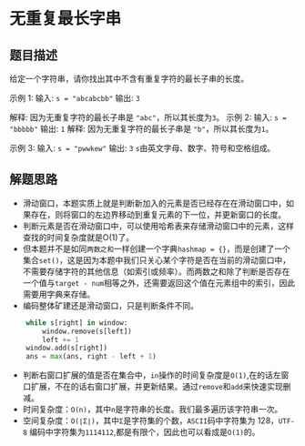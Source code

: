 # 无重复最长字串

## 题目描述
给定一个字符串，请你找出其中不含有重复字符的最长子串的长度。

示例 1:
输入: `s = "abcabcbb"`
输出: `3 `

解释: 因为无重复字符的最长子串是 `"abc"`，所以其长度为`3`。
示例 2:
输入: `s = "bbbbb"`
输出: `1`
解释: 因为无重复字符的最长子串是 `"b"`，所以其长度为`1`。

示例 3:
输入: `s = "pwwkew"`
输出: `3`
`s`由英文字母、数字、符号和空格组成。
## 解题思路

- 滑动窗口，本题实质上就是判断新加入的元素是否已经存在在滑动窗口中，如果存在，则将窗口的左边界移动到重复元素的下一位，并更新窗口的长度。
- 判断元素是否在滑动窗口中，可以使用哈希表来存储滑动窗口中的元素，这样查找的时间复杂度就是O(1)了。
- 但本题并不是如同`两数之和`一样创建一个字典`hashmap = {}`，而是创建了一个集合`set()`，这是因为本题中我们只关心某个字符是否在当前的滑动窗口中，不需要存储字符的其他信息（如索引或频率）。而两数之和除了判断是否存在一个值与`target - num`相等之外，还需要返回这个值在元素组中的索引，因此需要用字典来存储。
- 编码整体矿建还是滑动窗口，只是判断条件不同。
```python
    while s[right] in window:
        window.remove(s[left])
        left += 1
    window.add(s[right])
    ans = max(ans, right - left + 1)
```
- 判断右窗口扩展的值是否在集合中，`in`操作的时间复杂度是`O(1)`,在的话左窗口扩展，不在的话右窗口扩展，并更新结果。通过`remove`和`add`来快速实现删减。
- 时间复杂度：`O(n)`，其中`n`是字符串的长度。我们最多遍历该字符串一次。
- 空间复杂度：`O(∣Σ∣)`，其中`Σ`是字符集的个数，`ASCII`码中字符集为 128，`UTF-8` 编码中字符集为`1114112`,都是有限个，因此也可以看成是`O(1)`的。